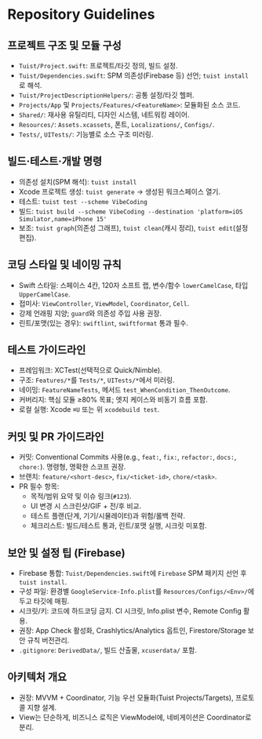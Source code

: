 # Repository Guidelines

## 프로젝트 구조 및 모듈 구성

- `Tuist/Project.swift`: 프로젝트/타깃 정의, 빌드 설정.
- `Tuist/Dependencies.swift`: SPM 의존성(Firebase 등) 선언; `tuist install`로 해석.
- `Tuist/ProjectDescriptionHelpers/`: 공통 설정/타깃 헬퍼.
- `Projects/App` 및 `Projects/Features/<FeatureName>`: 모듈화된 소스 코드.
- `Shared/`: 재사용 유틸리티, 디자인 시스템, 네트워킹 레이어.
- `Resources/`: `Assets.xcassets`, 폰트, `Localizations/`, `Configs/`.
- `Tests/`, `UITests/`: 기능별로 소스 구조 미러링.

## 빌드·테스트·개발 명령

- 의존성 설치(SPM 해석): `tuist install`
- Xcode 프로젝트 생성: `tuist generate` → 생성된 워크스페이스 열기.
- 테스트: `tuist test --scheme VibeCoding`
- 빌드: `tuist build --scheme VibeCoding --destination 'platform=iOS Simulator,name=iPhone 15'`
- 보조: `tuist graph`(의존성 그래프), `tuist clean`(캐시 정리), `tuist edit`(설정 편집).

## 코딩 스타일 및 네이밍 규칙

- Swift 스타일: 스페이스 4칸, 120자 소프트 랩, 변수/함수 `lowerCamelCase`, 타입 `UpperCamelCase`.
- 접미사: `ViewController`, `ViewModel`, `Coordinator`, `Cell`.
- 강제 언래핑 지양; `guard`와 의존성 주입 사용 권장.
- 린트/포맷(있는 경우): `swiftlint`, `swiftformat` 통과 필수.

## 테스트 가이드라인

- 프레임워크: XCTest(선택적으로 Quick/Nimble).
- 구조: `Features/*`를 `Tests/*`, `UITests/*`에서 미러링.
- 네이밍: `FeatureNameTests`, 메서드 `test_WhenCondition_ThenOutcome`.
- 커버리지: 핵심 모듈 ≥80% 목표; 엣지 케이스와 비동기 흐름 포함.
- 로컬 실행: Xcode `⌘U` 또는 위 `xcodebuild test`.

## 커밋 및 PR 가이드라인

- 커밋: Conventional Commits 사용(e.g., `feat:`, `fix:`, `refactor:`, `docs:`, `chore:`). 명령형, 명확한 스코프 권장.
- 브랜치: `feature/<short-desc>`, `fix/<ticket-id>`, `chore/<task>`.
- PR 필수 항목:
  - 목적/범위 요약 및 이슈 링크(`#123`).
  - UI 변경 시 스크린샷/GIF + 전/후 비교.
  - 테스트 플랜(단계, 기기/시뮬레이터)과 위험/롤백 전략.
  - 체크리스트: 빌드/테스트 통과, 린트/포맷 실행, 시크릿 미포함.

## 보안 및 설정 팁 (Firebase)

- Firebase 통합: `Tuist/Dependencies.swift`에 `Firebase` SPM 패키지 선언 후 `tuist install`.
- 구성 파일: 환경별 `GoogleService-Info.plist`를 `Resources/Configs/<Env>/`에 두고 타깃에 매핑.
- 시크릿/키: 코드에 하드코딩 금지. CI 시크릿, Info.plist 변수, Remote Config 활용.
- 권장: App Check 활성화, Crashlytics/Analytics 옵트인, Firestore/Storage 보안 규칙 버전관리.
- `.gitignore`: `DerivedData/`, 빌드 산출물, `xcuserdata/` 포함.

## 아키텍처 개요

- 권장: MVVM + Coordinator, 기능 우선 모듈화(Tuist Projects/Targets), 프로토콜 지향 설계.
- View는 단순하게, 비즈니스 로직은 ViewModel에, 네비게이션은 Coordinator로 분리.
